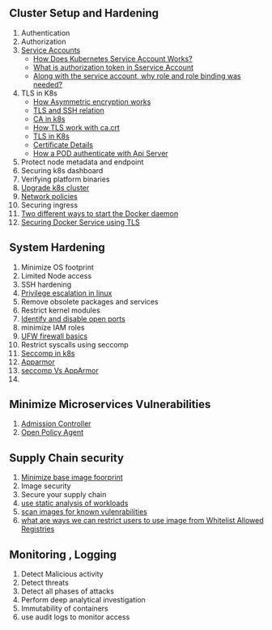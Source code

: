 ## Cluster Setup and Hardening
   1. Authentication
   2. Authorization
   3. [Service Accounts](https://github.com/MeSabya/Kubernetes/blob/main/SecurityInK8s/ServiceAccount.md)
      - [How Does Kubernetes Service Account Works?]()
      - [What is authorization token in Sservice Account]()
      - [Along with the service account, why role and role binding was needed?]()
   4. TLS in K8s
       - [How Asymmetric encryption works](https://github.com/MeSabya/Kubernetes/blob/main/01.%20CKS/000.%20Cluster%20Setup%20And%20Hardening/01.%20TLS/00.%20TLS%20Basics.md#how-asymmetric-encryption-works)
       - [TLS and SSH relation](https://github.com/MeSabya/Kubernetes/blob/main/01.%20CKS/000.%20Cluster%20Setup%20And%20Hardening/01.%20TLS/00.%20TLS%20Basics.md#tls-and-ssh-asymmetric-encryption-both-are-related)
       - [CA in k8s](https://github.com/MeSabya/Kubernetes/blob/main/01.%20CKS/000.%20Cluster%20Setup%20And%20Hardening/01.%20TLS/01.%20Certificate%20Authority.md#certificate-authority-in-k8-cluster)
       - [How TLS work with ca.crt](https://github.com/MeSabya/Kubernetes/blob/main/01.%20CKS/000.%20Cluster%20Setup%20And%20Hardening/01.%20TLS/01.%20Certificate%20Authority.md#how-tls-work-with-these-cakey--cacrt)
       - [TLS in K8s](https://github.com/MeSabya/Kubernetes/blob/main/01.%20CKS/000.%20Cluster%20Setup%20And%20Hardening/01.%20TLS/01.%20Certificate%20Authority.md#tls-in-kubernetes)
       - [Certificate Details](https://github.com/MeSabya/Kubernetes/blob/main/01.%20CKS/000.%20Cluster%20Setup%20And%20Hardening/01.%20TLS/02.%20Certificate%20Generation%20and%20View.md)
       - [How a POD authenticate with Api Server](https://github.com/MeSabya/Kubernetes/blob/main/01.%20CKS/000.%20Cluster%20Setup%20And%20Hardening/01.%20TLS/03.%20How%20Pod%20authenticates%20with%20Api%20server.md)
   5. Protect node metadata and endpoint
   6. Securing k8s dashboard
   7. Verifying platform binaries
   8. [Upgrade k8s cluster](https://github.com/MeSabya/Kubernetes/blob/main/01.%20CKS/000.%20Cluster%20Setup%20And%20Hardening/03.%20Cluster%20upgrade%20Process/00.Basics.md)
   9. [Network policies](https://github.com/MeSabya/Kubernetes/blob/main/01.%20CKS/000.%20Cluster%20Setup%20And%20Hardening/02.%20Network%20Policy/00.Basics%20Of%20Network%20Policy.md)
   10. Securing ingress
   11. [Two different ways to start the Docker daemon](https://github.com/MeSabya/Kubernetes/blob/main/01.%20CKS/000.%20Cluster%20Setup%20And%20Hardening/04.%20Docker%20in%20foreground%20and%20background.md)
   12. [Securing Docker Service using TLS](https://github.com/MeSabya/Kubernetes/blob/main/01.%20CKS/000.%20Cluster%20Setup%20And%20Hardening/05.%20Securing%20Docker%20Service%20using%20TLS.md)

## System Hardening
   1. Minimize OS footprint
   2. Limited Node access
   3. SSH hardening
   4. [Privilege escalation in linux](https://github.com/MeSabya/Kubernetes/blob/main/01.%20CKS/001.%20System%20Hardening/00.%20Privilege%20Escalation%20in%20Linux.md)
   5. Remove obsolete packages and services
   6. Restrict kernel modules
   7. [Identify and disable open ports](https://github.com/MeSabya/Kubernetes/blob/main/01.%20CKS/001.%20System%20Hardening/03.%20Disable%20Open%20Ports.md)
   8.  minimize IAM roles
   9.  [UFW firewall basics](https://github.com/MeSabya/Kubernetes/blob/main/01.%20CKS/001.%20System%20Hardening/05.%20UFW.md)
   10. Restrict syscalls using seccomp
   11. [Seccomp in k8s](https://github.com/MeSabya/Kubernetes/blob/main/01.%20CKS/001.%20System%20Hardening/01.%20Tracing%20and%20Restricting%20Syscalls.md)
   12. [Apparmor](https://github.com/MeSabya/Kubernetes/blob/main/01.%20CKS/001.%20System%20Hardening/02.%20AppArmor.md)
   13. [seccomp Vs AppArmor](https://github.com/MeSabya/Kubernetes/blob/main/01.%20CKS/001.%20System%20Hardening/04.%20Seccomp%20Vs%20Apparmor.md)
   14. 

## Minimize Microservices Vulnerabilities
   1. [Admission Controller](https://github.com/MeSabya/Kubernetes/blob/main/01.%20CKS/002.%20MINIMIZE%20MICROSERVICE%20VULNERABILITIES/001.Admission%20Controllers.md)
   2. [Open Policy Agent](https://github.com/MeSabya/Kubernetes/blob/main/01.%20CKS/002.%20MINIMIZE%20MICROSERVICE%20VULNERABILITIES/002.%20Open%20Policy%20Agent/00.%20Basics%20of%20OPA.md)

## Supply Chain security 
   1. [Minimize base image foorprint](https://github.com/MeSabya/Kubernetes/blob/main/01.%20CKS/003.%20Supply%20Chain%20Security/000.%20Minimize%20Base%20Image%20Footprint.md)
   2. Image security
   3. Secure your supply chain
   4. [use static analysis of workloads](https://github.com/MeSabya/Kubernetes/blob/main/01.%20CKS/003.%20Supply%20Chain%20Security/002.%20Static%20Analysis%20of%20k8s%20manifests.md)
   5. [scan images for known vulenrabilities](https://github.com/MeSabya/Kubernetes/blob/main/01.%20CKS/003.%20Supply%20Chain%20Security/003.%20Scan%20Images%20for%20Vulnerabilities.md)
   6. [what are ways we can restrict users to use image from Whitelist Allowed Registries](https://github.com/MeSabya/Kubernetes/blob/main/01.%20CKS/003.%20Supply%20Chain%20Security/001.%20Whitelist%20allowed%20registries.md)

## Monitoring , Logging
  1. Detect Malicious activity
  2. Detect threats
  3. Detect all phases of attacks
  4. Perform deep analytical investigation
  5. Immutability of containers
  6. use audit logs to monitor access
